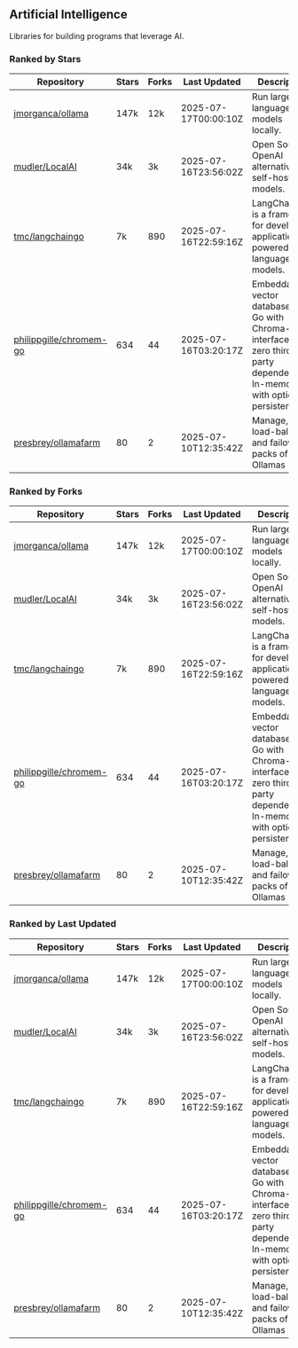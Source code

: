 ## Artificial Intelligence

Libraries for building programs that leverage AI.

### Ranked by Stars

| Repository | Stars | Forks | Last Updated | Description | 
|------------|-------|-------|--------------|-------------|
| [jmorganca/ollama](https://github.com/jmorganca/ollama) | 147k | 12k | 2025-07-17T00:00:10Z |  Run large language models locally. |
| [mudler/LocalAI](https://github.com/mudler/LocalAI) | 34k | 3k | 2025-07-16T23:56:02Z |  Open Source OpenAI alternative, self-host AI models. |
| [tmc/langchaingo](https://github.com/tmc/langchaingo) | 7k | 890 | 2025-07-16T22:59:16Z |  LangChainGo is a framework for developing applications powered by language models. |
| [philippgille/chromem-go](https://github.com/philippgille/chromem-go) | 634 | 44 | 2025-07-16T03:20:17Z |  Embeddable vector database for Go with Chroma-like interface and zero third-party dependencies. In-memory with optional persistence. |
| [presbrey/ollamafarm](https://github.com/presbrey/ollamafarm) | 80 | 2 | 2025-07-10T12:35:42Z |  Manage, load-balance, and failover packs of Ollamas |

### Ranked by Forks

| Repository | Stars | Forks | Last Updated | Description | 
|------------|-------|-------|--------------|-------------|
| [jmorganca/ollama](https://github.com/jmorganca/ollama) | 147k | 12k | 2025-07-17T00:00:10Z |  Run large language models locally. |
| [mudler/LocalAI](https://github.com/mudler/LocalAI) | 34k | 3k | 2025-07-16T23:56:02Z |  Open Source OpenAI alternative, self-host AI models. |
| [tmc/langchaingo](https://github.com/tmc/langchaingo) | 7k | 890 | 2025-07-16T22:59:16Z |  LangChainGo is a framework for developing applications powered by language models. |
| [philippgille/chromem-go](https://github.com/philippgille/chromem-go) | 634 | 44 | 2025-07-16T03:20:17Z |  Embeddable vector database for Go with Chroma-like interface and zero third-party dependencies. In-memory with optional persistence. |
| [presbrey/ollamafarm](https://github.com/presbrey/ollamafarm) | 80 | 2 | 2025-07-10T12:35:42Z |  Manage, load-balance, and failover packs of Ollamas |

### Ranked by Last Updated

| Repository | Stars | Forks | Last Updated | Description | 
|------------|-------|-------|--------------|-------------|
| [jmorganca/ollama](https://github.com/jmorganca/ollama) | 147k | 12k | 2025-07-17T00:00:10Z |  Run large language models locally. |
| [mudler/LocalAI](https://github.com/mudler/LocalAI) | 34k | 3k | 2025-07-16T23:56:02Z |  Open Source OpenAI alternative, self-host AI models. |
| [tmc/langchaingo](https://github.com/tmc/langchaingo) | 7k | 890 | 2025-07-16T22:59:16Z |  LangChainGo is a framework for developing applications powered by language models. |
| [philippgille/chromem-go](https://github.com/philippgille/chromem-go) | 634 | 44 | 2025-07-16T03:20:17Z |  Embeddable vector database for Go with Chroma-like interface and zero third-party dependencies. In-memory with optional persistence. |
| [presbrey/ollamafarm](https://github.com/presbrey/ollamafarm) | 80 | 2 | 2025-07-10T12:35:42Z |  Manage, load-balance, and failover packs of Ollamas |

